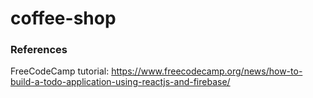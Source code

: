 # coffee-shop


### References
FreeCodeCamp tutorial: https://www.freecodecamp.org/news/how-to-build-a-todo-application-using-reactjs-and-firebase/
